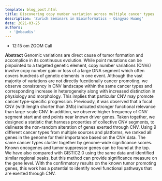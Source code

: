 ```yaml
---
template: blog_post.html
title: Discovering copy number variation across multiple cancer types
description: 'Zurich Seminars in Bioinformatics - Qingyao Huang'
date: 2021-03-25
authors:
  - '@mbaudis'
---
```




* 12:15 om  ZOOM Call

**Abstract** Genomic variations are direct cause of tumor formation and accomplice in its continuous evolution. While point mutations can be pinpointed to a targeted genetic element, copy number variations (CNVs) involve copy number gain or loss of a large DNA segment which often covers hundreds of genetic elements in one event. Although the vast majority of variations are not directly fucntionally cancer promoting, we observe consistency in CNV landscape within the same cancer types and corresponding increase in heterogeneity along with increased distinction in physiology and morphology. This implies that particular CNV may promote cancer type-specific progression.<!--more--> Previously, it was observed that a focal CNV (with length shorter than 3Mb) indicated stronger functional relevance than large-scale CNV. In addition, we observe higher frequency of CNV segment start and end points near known driver genes. Taken together, we designed a statistic that harness properties of collective CNV segments, to delineate the non-random alteration of genes exerted through CNV. Using 9 different cancer types from multiple sources and platforms, we ranked all genes in the genome for their importance based on the CNV data. The same cancer types cluster together by genome-wide significance scores. Known oncogenes and tumor suppressor genes can be found at the top. We have also compared with GISTIC2.0 using the same data and identified similar regional peaks, but this method can provide significance measure on the gene level. With the confirmatory results on the known tumor promoting genes, this work has a potential to identify novel functional pathways that are exerted through CNV. 
